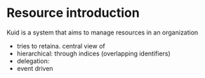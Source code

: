 # Resource introduction

Kuid is a system that aims to manage resources in an organization 

- tries to retaina. central view of 
- hierarchical: through indices (overlapping identifiers)
- delegation: 
- event driven

